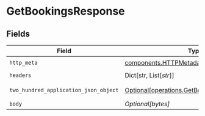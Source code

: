 # GetBookingsResponse


## Fields

| Field                                                                                              | Type                                                                                               | Required                                                                                           | Description                                                                                        |
| -------------------------------------------------------------------------------------------------- | -------------------------------------------------------------------------------------------------- | -------------------------------------------------------------------------------------------------- | -------------------------------------------------------------------------------------------------- |
| `http_meta`                                                                                        | [components.HTTPMetadata](../../models/components/httpmetadata.md)                                 | :heavy_check_mark:                                                                                 | N/A                                                                                                |
| `headers`                                                                                          | Dict[str, List[*str*]]                                                                             | :heavy_check_mark:                                                                                 | N/A                                                                                                |
| `two_hundred_application_json_object`                                                              | [Optional[operations.GetBookingsResponseBody]](../../models/operations/getbookingsresponsebody.md) | :heavy_minus_sign:                                                                                 | A list of bookings                                                                                 |
| `body`                                                                                             | *Optional[bytes]*                                                                                  | :heavy_minus_sign:                                                                                 | N/A                                                                                                |